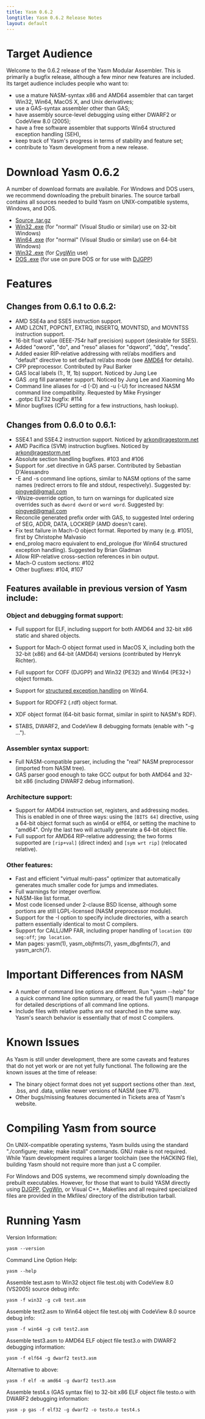 ```yaml
---
title: Yasm 0.6.2
longtitle: Yasm 0.6.2 Release Notes
layout: default
---
```


Target Audience
===============

Welcome to the 0.6.2 release of the Yasm Modular Assembler.  This is primarily a bugfix release, although a few minor new features are included.  Its target audience includes people who want to:

 * use a mature NASM-syntax x86 and AMD64 assembler that can target Win32, Win64, MacOS X, and Unix derivatives;
 * use a GAS-syntax assembler other than GAS;
 * have assembly source-level debugging using either DWARF2 or CodeView 8.0 (2005);
 * have a free software assembler that supports Win64 structured exception handling (SEH),
 * keep track of Yasm's progress in terms of stability and feature set;
 * contribute to Yasm development from a new release.

Download Yasm 0.6.2
===================

A number of download formats are available. For Windows and DOS users, we recommend downloading the prebuilt binaries. The source tarball contains all sources needed to build Yasm on UNIX-compatible systems, Windows, and DOS.

 * [Source .tar.gz]({{site.releases}}/yasm-0.6.2.tar.gz)
 * [Win32 .exe]({{site.releases}}/yasm-0.6.2-win32.exe) (for "normal" (Visual Studio or similar) use on 32-bit Windows)
 * [Win64 .exe]({{site.releases}}/yasm-0.6.2-win64.exe) (for "normal" (Visual Studio or similar) use on 64-bit Windows)
 * [Win32 .exe]({{site.releases}}/yasm-0.6.2-cygwin.exe) (for [CygWin](http://www.cygwin.com/) use)
 * [DOS .exe]({{site.releases}}/yasm-0.6.2-dos.exe) (for use on pure DOS or for use with [DJGPP](http://www.delorie.com/djgpp))

Features
========

Changes from 0.6.1 to 0.6.2:
----------------------------

 * AMD SSE4a and SSE5 instruction support.
 * AMD LZCNT, POPCNT, EXTRQ, INSERTQ, MOVNTSD, and MOVNTSS instruction support.
 * 16-bit float value (IEEE-754r half precision) support (desirable for SSE5).
 * Added "oword", "do", and "reso" aliases for "dqword", "ddq", "resdq".
 * Added easier RIP-relative addressing with rel/abs modifiers and "default" directive to set default rel/abs mode (see [AMD64]({{site.wiki}}/AMD64) for details).
 * CPP preprocessor.  Contributed by Paul Barker
 * GAS local labels (1:, 1f, 1b) support.  Noticed by Jung Lee
 * GAS .org fill parameter support.  Noticed by Jung Lee and Xiaoming Mo
 * Command line aliases for -d (-D) and -u (-U) for increased NASM command line compatibility.  Requested by Mike Frysinger
 * ..gotpc ELF32 bugfix: #114
 * Minor bugfixes (CPU setting for a few instructions, hash lookup).

Changes from 0.6.0 to 0.6.1:
----------------------------

 * SSE4.1 and SSE4.2 instruction support.  Noticed by arkon@ragestorm.net
 * AMD Pacifica (SVM) instruction bugfixes.  Noticed by arkon@ragestorm.net
 * Absolute section handling bugfixes.  #103 and #106
 * Support for .set directive in GAS parser.  Contributed by Sebastian D'Alessandro
 * -E and -s command line options, similar to NASM options of the same names (redirect errors to file and stdout, respectively).  Suggested by: pingved@gmail.com
 * -Wsize-override option, to turn on warnings for duplicated size overrides such as `dword dword` or `word word`.  Suggested by: pingved@gmail.com
 * Reconcile generated prefix order with GAS, to suggested Intel ordering of SEG, ADDR, DATA, LOCKREP (AMD doesn't care).
 * Fix test failure in Mach-O object format.  Reported by many (e.g. #105), first by Christophe Malvasio
 * end_prolog macro equivalent to end_prologue (for Win64 structured exception handling).  Suggested by Brian Gladman
 * Allow RIP-relative cross-section references in bin output.
 * Mach-O custom sections: #102
 * Other bugfixes: #104, #107

Features available in previous version of Yasm include:
-------------------------------------------------------

### Object and debugging format support:

 * Full support for ELF, including support for both AMD64 and 32-bit x86 static and shared objects.
 * Support for Mach-O object format used in MacOS X, including both the 32-bit (x86) and 64-bit (AMD64) versions (contributed by Henryk Richter).
 * Full support for COFF (DJGPP) and Win32 (PE32) and Win64 (PE32+) object formats.
 * Support for [structured exception handling]({{site.manual}}/objfmt-win64-exception.html) on Win64.
 * Support for RDOFF2 (.rdf) object format.
 * XDF object format (64-bit basic format, similar in spirit to NASM's RDF).

 * STABS, DWARF2, and CodeView 8 debugging formats (enable with "-g ...").

### Assembler syntax support:

 * Full NASM-compatible parser, including the "real" NASM preprocessor (imported from NASM tree).
 * GAS parser good enough to take GCC output for both AMD64 and 32-bit x86 (including DWARF2 debug information).

### Architecture support:

 * Support for AMD64 instruction set, registers, and addressing modes. This is enabled in one of three ways: using the `[BITS 64]` directive, using a 64-bit object format such as win64 or elf64, or setting the machine to "amd64".  Only the last two will actually generate a 64-bit object file.
 * Full support for AMD64 RIP-relative addressing; the two forms supported are `[rip+val]` (direct index) and `[sym wrt rip]` (relocated relative).

### Other features:

 * Fast and efficient "virtual multi-pass" optimizer that automatically generates much smaller code for jumps and immediates.
 * Full warnings for integer overflow.
 * NASM-like list format.
 * Most code licensed under 2-clause BSD license, although some portions are still LGPL-licensed (NASM preprocessor module).
 * Support for the -I option to specify include directories, with a search pattern essentially identical to most C compilers.
 * Support for CALL/JMP FAR, including proper handling of `location EQU seg:off`; `jmp location`.
 * Man pages: yasm(1), yasm_objfmts(7), yasm_dbgfmts(7), and yasm_arch(7).

Important Differences from NASM
===============================

 * A number of command line options are different. Run "yasm --help" for a quick command line option summary, or read the full yasm(1) manpage for detailed descriptions of all command line options.
 * Include files with relative paths are not searched in the same way.  Yasm's search behavior is essentially that of most C compilers.

Known Issues
============

As Yasm is still under development, there are some caveats and features that do not yet work or are not yet fully functional.  The following are the known issues at the time of release:

 * The binary object format does not yet support sections other than .text, .bss, and .data, unlike newer versions of NASM (see #71).
 * Other bugs/missing features documented in Tickets area of Yasm's website.

Compiling Yasm from source
==========================

On UNIX-compatible operating systems, Yasm builds using the standard "./configure; make; make install" commands. GNU make is not required. While Yasm development requires a larger toolchain (see the HACKING file), building Yasm should not require more than just a C compiler.

For Windows and DOS systems, we recommend simply downloading the prebuilt executables. However, for those that want to build YASM directly using [DJGPP](http://www.delorie.com/djgpp/), [CygWin](http://www.cygwin.com/), or Visual C++, Makefiles and all required specialized files are provided in the Mkfiles/ directory of the distribution tarball.

Running Yasm
============

Version Information:

    yasm --version

Command Line Option Help:

    yasm --help

Assemble test.asm to Win32 object file test.obj with CodeView 8.0 (VS2005) source debug info:

    yasm -f win32 -g cv8 test.asm

Assemble test2.asm to Win64 object file test.obj with CodeView 8.0 source debug info:

    yasm -f win64 -g cv8 test2.asm

Assemble test3.asm to AMD64 ELF object file test3.o with DWARF2 debugging information:

    yasm -f elf64 -g dwarf2 test3.asm

Alternative to above:

    yasm -f elf -m amd64 -g dwarf2 test3.asm

Assemble test4.s (GAS syntax file) to 32-bit x86 ELF object file testo.o with DWARF2 debugging information:

    yasm -p gas -f elf32 -g dwarf2 -o testo.o test4.s

